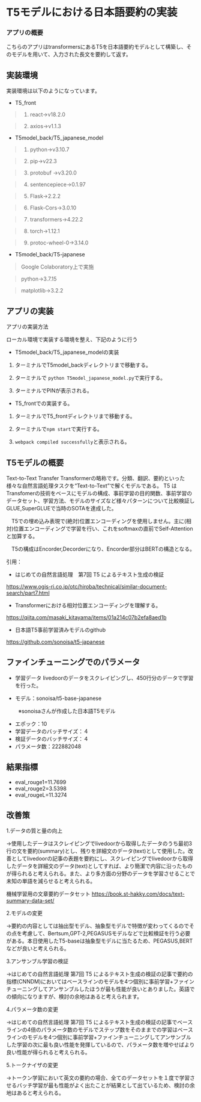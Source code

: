 # T5モデルにおける日本語要約の実装
### アプリの概要
こちらのアプリはtransformersにあるT5を日本語要約モデルとして構築し、そのモデルを用いて、入力された長文を要約して返す。

## 実装環境

実装環境は以下のようになっています。
- T5_front

>1. react→v18.2.0

>2. axios→v1.1.3

- T5model_back/T5_japanese_model

>1. python→v3.10.7

>2. pip→v22.3

>3. protobuf →v3.20.0

>4. sentencepiece→0.1.97

>5. Flask→2.2.2

>6. Flask-Cors→3.0.10

>7. transformers→4.22.2

>8. torch→1.12.1

>9. protoc-wheel-0→3.14.0

- T5model_back/T5-japanese

>Google Colaboratory上で実施

>python→3.7.15

>matplotlib→3.2.2

## アプリの実装

アプリの実装方法

ローカル環境で実装する環境を整え、下記のように行う

- T5model_back/T5_japanese_modelの実装

1. ターミナルでT5model_backディレクトリまで移動する。

2. ターミナルで `python T5model_japanese_model.py`で実行する。

3. ターミナルでPINが表示される。

-  T5_frontでの実装する。

1. ターミナルでT5_frontディレクトリまで移動する。

2. ターミナルで`npm start`で実行する。

3. `webpack compiled successfully`と表示される。

## T5モデルの概要

Text-to-Text Transfer Transformerの略称です。分類、翻訳、要約といった様々な自然言語処理タスクを“Text-to-Text”で解くモデルである。
T5 は Transfomerの技術をベースにモデルの構成、事前学習の目的関数、事前学習のデータセット、学習方法、モデルのサイズなど様々パターンについて比較検証し GLUE,SuperGLUEで当時のSOTAを達成した。

　T5での埋め込み表現で(絶対)位置エンコーディングを使用しません。主に(相対)位置エンコーディングで学習を行い、これをsoftmaxの直前でSelf-Attentionと加算する。

　T5の構成はEncorder,Decorderになり、Encorder部分はBERTの構造となる。

引用：
- はじめての自然言語処理　第7回 T5 によるテキスト生成の検証

https://www.ogis-ri.co.jp/otc/hiroba/technical/similar-document-search/part7.html

- Transformerにおける相対位置エンコーディングを理解する。

https://qiita.com/masaki_kitayama/items/01a214c07b2efa8aed1b

- 日本語T5事前学習済みモデルのgithub

https://github.com/sonoisa/t5-japanese

## ファインチューニングでのパラメータ

- 学習データ
livedoorのデータをスクレイピングし、450行分のデータで学習を行った。

- モデル：sonoisa/t5-base-japanese

　　 ※sonoisaさんが作成した日本語T5モデル

-  エポック：10
- 学習データのバッチサイズ：４
- 検証データのバッチサイズ：４
- パラメータ数：222882048

## 結果指標

- eval_rouge1=11.7699
- eval_rouge2=3.5398
- eval_rougeL=11.3274

## 改善策

1.データの質と量の向上

→使用したデータはスクレイピングでlivedoorから取得したデータのうち最初3行の文を要約(summary)とし、残りを詳細文のデータ(text)として使用した。改善としてlivedoorの記事の表題を要約にし、スクレイピングでlivedoorから取得したデータを詳細文のデータ(text)としてすれば、より簡潔で内容に沿ったものが得られると考えられる。また、より多方面の分野のデータを学習させることで未知の単語を減らせると考えられる。

機械学習用の文章要約データセット
https://book.st-hakky.com/docs/text-summary-data-set/


2.モデルの変更

→要約の内容としては抽出型モデル、抽象型モデルで特徴が変わってくるのでその点を考慮して、Bertsum,GPT-2,PEGASUSモデルなどで比較検証を行う必要がある。本日使用したT5-baseは抽象型モデルに当たるため、PEGASUS,BERTなどが良いと考えられる。

3.アンサンブル学習の検証

→はじめての自然言語処理 第7回 T5 によるテキスト生成の検証の記事で要約の指標(CNNDM)においてはベースラインのモデルを4つ個別に事前学習+ファインチューニングしてアンサンブルしたほうが最も性能が良いとありました。英語での傾向になりますが、検討の余地はあると考えられます。

4.パラメータ数の変更

→はじめての自然言語処理 第7回 T5 によるテキスト生成の検証の記事でベースラインの4倍のパラメータ数のモデルでステップ数をそのままでの学習はベースラインのモデルを4つ個別に事前学習+ファインチューニングしてアンサンブルした学習の次に最も良い性能を発揮しているので、パラメータ数を増やせばより良い性能が得られると考えられる。

5.トークナイザの変更

→トークン学習において英文の要約の場合、全てのデータセットを１度で学習させるバッチ学習が最も性能がよく出たことが結果として出ているため、検討の余地はあると考えられる。
